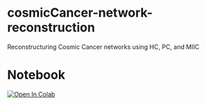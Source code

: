 # cosmicCancer-network-reconstruction
Reconstructuring Cosmic Cancer networks using HC, PC, and MIIC


# Notebook
[![Open In Colab](https://colab.research.google.com/assets/colab-badge.svg)](https://colab.research.google.com/github/skourta/cosmicCancer-network-reconstruction/blob/main/TP.ipynb)
